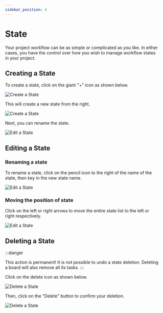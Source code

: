 ```yaml
---
sidebar_position: 4
---
```


# State

Your project workflow can be as simple or complicated as you like. In either cases, you have the control over how you wish to manage workflow states in your project.

## Creating a State

To create a state, click on the giant "+" icon as shown below.

![Create a State](/img/user-guide/create-state.png)

This will create a new state from the right.

![Create a State](/img/user-guide/create-state-specific.png)

Next, you can rename the state.

![Edit a State](/img/user-guide/edit-state.png)

## Editing a State

### Renaming a state

To rename a state, click on the pencil icon to the right of the name of the state, then key in the new state name.

![Edit a State](/img/user-guide/edit-state.png)

### Moving the position of state

Click on the left or right arrows to move the entire state list to the left or right respectively.

![Edit a State](/img/user-guide/edit-state-position.png)

## Deleting a State

:::danger

This action is permanent! It is not possible to undo a state deletion. Deleting a board will also remove all its tasks.
:::

Click on the delete icon as shown below.

![Delete a State](/img/user-guide/delete-state.png)

Then, click on the "Delete" button to confirm your deletion.

![Delete a State](/img/user-guide/delete-state-specific.png)

